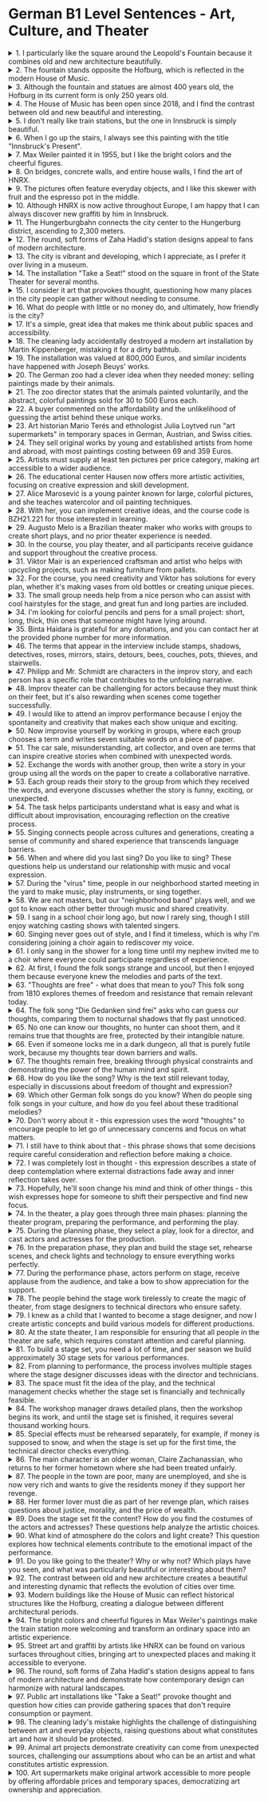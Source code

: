 # German B1 Level Sentences - Art, Culture, and Theater

<details>
<summary>1. I particularly like the square around the Leopold's Fountain because it combines old and new architecture beautifully.</summary>

Den Platz um den Leopoldsbrunnen mag ich besonders gern, weil er alte und neue Architektur wunderschön verbindet.
</details>

<details>
<summary>2. The fountain stands opposite the Hofburg, which is reflected in the modern House of Music.</summary>

Der Brunnen steht gegenüber von der Hofburg, die sich im modernen Haus der Musik spiegelt.
</details>

<details>
<summary>3. Although the fountain and statues are almost 400 years old, the Hofburg in its current form is only 250 years old.</summary>

Obwohl der Brunnen und die Statuen fast 400 Jahre alt sind, ist die Hofburg in der heutigen Form nur 250 Jahre alt.
</details>

<details>
<summary>4. The House of Music has been open since 2018, and I find the contrast between old and new beautiful and interesting.</summary>

Das Haus der Musik ist seit 2018 offen, und ich finde den Kontrast von alt und neu schön und interessant.
</details>

<details>
<summary>5. I don't really like train stations, but the one in Innsbruck is simply beautiful.</summary>

Bahnhöfe gefallen mir eigentlich nicht, aber der von Innsbruck ist einfach schön.
</details>

<details>
<summary>6. When I go up the stairs, I always see this painting with the title "Innsbruck's Present".</summary>

Wenn ich über die Treppe gehe, sehe ich immer dieses Bild mit dem Titel "Innsbrucks Gegenwart".
</details>

<details>
<summary>7. Max Weiler painted it in 1955, but I like the bright colors and the cheerful figures.</summary>

Max Weiler hat es schon 1955 gemalt, aber ich mag die hellen Farben und die fröhlichen Figuren.
</details>

<details>
<summary>8. On bridges, concrete walls, and entire house walls, I find the art of HNRX.</summary>

Auf Brücken, Betonwänden und ganzen Hauswänden finde ich die Kunst von HNRX.
</details>

<details>
<summary>9. The pictures often feature everyday objects, and I like this skewer with fruit and the espresso pot in the middle.</summary>

Die Bilder spielen oft mit Dingen aus dem Alltag, und ich mag diesen Spieß mit Obst und der Espressokanne in der Mitte.
</details>

<details>
<summary>10. Although HNRX is now active throughout Europe, I am happy that I can always discover new graffiti by him in Innsbruck.</summary>

Obwohl HNRX inzwischen in ganz Europa aktiv ist, freue ich mich, dass ich in Innsbruck immer wieder neue Graffiti von ihm entdecken kann.
</details>

<details>
<summary>11. The Hungerburgbahn connects the city center to the Hungerburg district, ascending to 2,300 meters.</summary>

Die Hungerburgbahn verbindet das Stadtzentrum mit dem Stadtteil Hungerburg und steigt auf 2.300 Meter an.
</details>

<details>
<summary>12. The round, soft forms of Zaha Hadid's station designs appeal to fans of modern architecture.</summary>

Die runden, weichen Formen von Zaha Hadids Stationsentwürfen sprechen Fans moderner Architektur an.
</details>

<details>
<summary>13. The city is vibrant and developing, which I appreciate, as I prefer it over living in a museum.</summary>

Die Stadt ist lebendig und entwickelt sich, was ich schätze, da ich es dem Leben in einem Museum vorziehe.
</details>

<details>
<summary>14. The installation "Take a Seat!" stood on the square in front of the State Theater for several months.</summary>

Die Installation "Nehmen Sie Platz!" stand mehrere Monate auf dem Platz vor dem Staatstheater.
</details>

<details>
<summary>15. I consider it art that provokes thought, questioning how many places in the city people can gather without needing to consume.</summary>

Ich halte es für Kunst, die zum Nachdenken anregt und fragt, wie viele Orte in der Stadt es gibt, wo Menschen sich versammeln können, ohne konsumieren zu müssen.
</details>

<details>
<summary>16. What do people with little or no money do, and ultimately, how friendly is the city?</summary>

Was machen Menschen mit wenig oder keinem Geld, und letztendlich, wie freundlich ist die Stadt?
</details>

<details>
<summary>17. It's a simple, great idea that makes me think about public spaces and accessibility.</summary>

Es ist eine einfache, großartige Idee, die mich über öffentliche Räume und Zugänglichkeit nachdenken lässt.
</details>

<details>
<summary>18. The cleaning lady accidentally destroyed a modern art installation by Martin Kippenberger, mistaking it for a dirty bathtub.</summary>

Die Putzfrau hat versehentlich eine moderne Kunstinstallation von Martin Kippenberger zerstört, weil sie sie für eine schmutzige Badewanne hielt.
</details>

<details>
<summary>19. The installation was valued at 800,000 Euros, and similar incidents have happened with Joseph Beuys' works.</summary>

Die Installation war 800.000 Euro wert, und ähnliche Vorfälle gab es bereits mit Werken von Joseph Beuys.
</details>

<details>
<summary>20. The German zoo had a clever idea when they needed money: selling paintings made by their animals.</summary>

Der deutsche Zoo hatte eine clevere Idee, als sie Geld brauchten: Gemälde zu verkaufen, die ihre Tiere gemalt hatten.
</details>

<details>
<summary>21. The zoo director states that the animals painted voluntarily, and the abstract, colorful paintings sold for 30 to 500 Euros each.</summary>

Der Zoodirektor erklärt, dass die Tiere freiwillig gemalt hätten, und die abstrakten, bunten Bilder verkauften sich für 30 bis 500 Euro pro Stück.
</details>

<details>
<summary>22. A buyer commented on the affordability and the unlikelihood of guessing the artist behind these unique works.</summary>

Ein Käufer kommentierte die Erschwinglichkeit und die Unwahrscheinlichkeit, den Künstler hinter diesen einzigartigen Werken zu erraten.
</details>

<details>
<summary>23. Art historian Mario Terés and ethnologist Julia Loytved run "art supermarkets" in temporary spaces in German, Austrian, and Swiss cities.</summary>

Der Kunsthistoriker Mario Terés und die Ethnologin Julia Loytved betreiben "Kunstsupermärkte" in temporären Räumen in deutschen, österreichischen und schweizerischen Städten.
</details>

<details>
<summary>24. They sell original works by young and established artists from home and abroad, with most paintings costing between 69 and 359 Euros.</summary>

Sie verkaufen Originalwerke von jungen und etablierten Künstlern aus dem In- und Ausland, wobei die meisten Gemälde zwischen 69 und 359 Euro kosten.
</details>

<details>
<summary>25. Artists must supply at least ten pictures per price category, making art accessible to a wider audience.</summary>

Künstler müssen mindestens zehn Bilder pro Preiskategorie liefern, wodurch Kunst für ein breiteres Publikum zugänglich wird.
</details>

<details>
<summary>26. The educational center Hausen now offers more artistic activities, focusing on creative expression and skill development.</summary>

Das Bildungszentrum Hausen bietet jetzt mehr künstlerische Aktivitäten an, die sich auf kreativen Ausdruck und Kompetenzentwicklung konzentrieren.
</details>

<details>
<summary>27. Alice Marosević is a young painter known for large, colorful pictures, and she teaches watercolor and oil painting techniques.</summary>

Alice Marosević ist eine junge Malerin, die für große, bunte Bilder bekannt ist, und sie unterrichtet Aquarell- und Ölmaltechniken.
</details>

<details>
<summary>28. With her, you can implement creative ideas, and the course code is BZH21.221 for those interested in learning.</summary>

Mit ihr kann man kreative Ideen umsetzen, und der Kurs trägt den Code BZH21.221 für alle, die lernen möchten.
</details>

<details>
<summary>29. Augusto Melo is a Brazilian theater maker who works with groups to create short plays, and no prior theater experience is needed.</summary>

Augusto Melo ist ein brasilianischer Theatermacher, der mit Gruppen arbeitet, um kurze Stücke zu schaffen, und es wird keine vorherige Theatererfahrung benötigt.
</details>

<details>
<summary>30. In the course, you play theater, and all participants receive guidance and support throughout the creative process.</summary>

Im Kurs spielt man Theater, und alle Teilnehmenden bekommen Anleitung und Unterstützung während des gesamten kreativen Prozesses.
</details>

<details>
<summary>31. Viktor Mair is an experienced craftsman and artist who helps with upcycling projects, such as making furniture from pallets.</summary>

Viktor Mair ist ein erfahrener Handwerker und Künstler, der bei Upcycling-Projekten hilft, wie zum Beispiel bei der Herstellung von Möbeln aus Paletten.
</details>

<details>
<summary>32. For the course, you need creativity and Viktor has solutions for every plan, whether it's making vases from old bottles or creating unique pieces.</summary>

Für den Kurs braucht man Kreativität, und Viktor hat Lösungen für jeden Plan, ob es darum geht, Vasen aus alten Flaschen zu machen oder einzigartige Stücke zu schaffen.
</details>

<details>
<summary>33. The small group needs help from a nice person who can assist with cool hairstyles for the stage, and great fun and long parties are included.</summary>

Die kleine Gruppe braucht Hilfe von einer netten Person, die uns mit coolen Frisuren für die Bühne hilft, und großer Spaß und lange Partys sind inklusive.
</details>

<details>
<summary>34. I'm looking for colorful pencils and pens for a small project: short, long, thick, thin ones that someone might have lying around.</summary>

Ich suche für ein kleines Projekt bunte Farbstifte und Kulis: kurze, lange, dicke, dünne, die jemand noch rumliegen hat.
</details>

<details>
<summary>35. Binta Haidara is grateful for any donations, and you can contact her at the provided phone number for more information.</summary>

Binta Haidara ist dankbar für alle Spenden, und Sie können sie unter der angegebenen Telefonnummer für weitere Informationen kontaktieren.
</summary>

<details>
<summary>36. I'm looking for an old lamp and an old TV made of brown wood, and I'll pick up the items from anywhere they might be located.</summary>

Ich suche eine alte Lampe und einen alten Fernseher aus braunem Holz, und ich hole die Sachen von überall ab.
</details>

<details>
<summary>37. Please send a message to Mike if you have these items, as he's willing to travel to collect them for his project.</summary>

Bitte schicken Sie eine Nachricht an Mike, wenn Sie diese Gegenstände haben, da er bereit ist zu reisen, um sie für sein Projekt abzuholen.
</details>

<details>
<summary>38. We are looking for experienced craftspeople with creative ideas for our projects, and we need someone who can think outside the box.</summary>

Wir suchen erfahrene Handwerker mit kreativen Ideen für unsere Projekte, und wir brauchen jemanden, der über den Tellerrand hinausdenken kann.
</details>

<details>
<summary>39. Are you a hairdresser who makes cool hairstyles with great fun? Welcome to our team, where creativity and passion are valued.</summary>

Sind Sie Friseur/in, der/die mit großem Spaß coole Frisuren macht? Willkommen in unserem Team, wo Kreativität und Leidenschaft geschätzt werden.
</details>

<details>
<summary>40. We mean you! A creative person is still missing in our team, and we're looking for someone who can bring fresh ideas.</summary>

Wir meinen Sie! Eine kreative Person fehlt noch in unserem Team, und wir suchen jemanden, der frische Ideen einbringen kann.
</details>

<details>
<summary>41. We are looking for comfortable chairs and a round table for our theater play, and we need furniture that fits the stage perfectly.</summary>

Wir suchen bequeme Stühle und einen runden Tisch für unser Theaterstück, und wir brauchen Möbel, die perfekt auf die Bühne passen.
</details>

<details>
<summary>42. Improvisational theater is a form of performance where actors create scenes spontaneously without a script, making it exciting and unpredictable.</summary>

Improvisationstheater ist eine Form der Aufführung, bei der Schauspieler Szenen spontan ohne Drehbuch erschaffen, was es spannend und unvorhersehbar macht.
</details>

<details>
<summary>43. Andreas Wolf founded the improv theater "fastfood" to bring people together through spontaneous creativity and collaborative storytelling.</summary>

Andreas Wolf gründete das Improvisationstheater "fastfood", um Menschen durch spontane Kreativität und gemeinsames Geschichtenerzählen zusammenzubringen.
</details>

<details>
<summary>44. In improv theater, actors must think quickly and work together, which is different from traditional theater where everything is planned in advance.</summary>

Im Improvisationstheater müssen Schauspieler schnell denken und zusammenarbeiten, was anders ist als im traditionellen Theater, wo alles im Voraus geplant wird.
</details>

<summary>45. You can learn improv theater through workshops and courses, where participants practice spontaneity and creative thinking in a supportive environment.</summary>

Man kann Improvisationstheater durch Workshops und Kurse lernen, wo Teilnehmer Spontanität und kreatives Denken in einer unterstützenden Umgebung üben.
</details>

<details>
<summary>46. The terms that appear in the interview include stamps, shadows, detectives, roses, mirrors, stairs, detours, bees, couches, pots, thieves, and stairwells.</summary>

Die Begriffe, die im Interview vorkommen, umfassen Briefmarken, Schatten, Detektive, Rosen, Spiegel, Stufen, Umleitungen, Bienen, Couches, Töpfe, Diebe und Treppenhäuser.
</details>

<details>
<summary>47. Philipp and Mr. Schmidt are characters in the improv story, and each person has a specific role that contributes to the unfolding narrative.</summary>

Philipp und Herr Schmidt sind Charaktere in der Improvisationsgeschichte, und jede Person hat eine spezifische Rolle, die zur sich entwickelnden Erzählung beiträgt.
</details>

<details>
<summary>48. Improv theater can be challenging for actors because they must think on their feet, but it's also rewarding when scenes come together successfully.</summary>

Improvisationstheater kann für Schauspieler herausfordernd sein, da sie schnell denken müssen, aber es ist auch lohnend, wenn Szenen erfolgreich zusammenkommen.
</details>

<details>
<summary>49. I would like to attend an improv performance because I enjoy the spontaneity and creativity that makes each show unique and exciting.</summary>

Ich würde gerne eine Improvisationsaufführung besuchen, da ich die Spontanität und Kreativität genieße, die jede Show einzigartig und spannend macht.
</details>

<details>
<summary>50. Now improvise yourself by working in groups, where each group chooses a term and writes seven suitable words on a piece of paper.</summary>

Improvisieren Sie nun selbst, indem Sie in Gruppen arbeiten, wo jede Gruppe einen Begriff wählt und sieben passende Wörter auf einen Zettel schreibt.
</details>

<details>
<summary>51. The car sale, misunderstanding, art collector, and oven are terms that can inspire creative stories when combined with unexpected words.</summary>

Der Autoverkauf, das Missverständnis, der Kunstsammler und der Backofen sind Begriffe, die kreative Geschichten inspirieren können, wenn sie mit unerwarteten Wörtern kombiniert werden.
</details>

<details>
<summary>52. Exchange the words with another group, then write a story in your group using all the words on the paper to create a collaborative narrative.</summary>

Tauschen Sie die Wörter mit einer anderen Gruppe aus, dann schreiben Sie in Ihrer Gruppe eine Geschichte mit allen Wörtern auf dem Zettel, um eine gemeinsame Erzählung zu schaffen.
</details>

<details>
<summary>53. Each group reads their story to the group from which they received the words, and everyone discusses whether the story is funny, exciting, or unexpected.</summary>

Jede Gruppe liest ihre Geschichte der Gruppe vor, von der sie die Wörter bekommen hat, und alle diskutieren, ob die Geschichte lustig, spannend oder unerwartet ist.
</details>

<details>
<summary>54. The task helps participants understand what is easy and what is difficult about improvisation, encouraging reflection on the creative process.</summary>

Die Aufgabe hilft den Teilnehmern zu verstehen, was einfach und was schwierig an der Improvisation ist, und ermutigt zur Reflexion über den kreativen Prozess.
</details>

<details>
<summary>55. Singing connects people across cultures and generations, creating a sense of community and shared experience that transcends language barriers.</summary>

Singen verbindet Menschen über Kulturen und Generationen hinweg und schafft ein Gefühl von Gemeinschaft und geteilter Erfahrung, das Sprachbarrieren überwindet.
</details>

<details>
<summary>56. When and where did you last sing? Do you like to sing? These questions help us understand our relationship with music and vocal expression.</summary>

Wann und wo haben Sie zuletzt gesungen? Singen Sie gerne? Diese Fragen helfen uns, unsere Beziehung zu Musik und vokaler Expression zu verstehen.
</details>

<details>
<summary>57. During the "virus" time, people in our neighborhood started meeting in the yard to make music, play instruments, or sing together.</summary>

Während der "Virus"-Zeit begannen die Menschen in unserer Nachbarschaft, sich im Hof zu treffen, um Musik zu machen, Instrumente zu spielen oder zusammen zu singen.
</details>

<details>
<summary>58. We are not masters, but our "neighborhood band" plays well, and we got to know each other better through music and shared creativity.</summary>

Wir sind keine Meister, aber unsere "Nachbarschaftsband" spielt gut, und wir haben uns durch Musik und geteilte Kreativität besser kennengelernt.
</details>

<details>
<summary>59. I sang in a school choir long ago, but now I rarely sing, though I still enjoy watching casting shows with talented singers.</summary>

Ich habe vor langer Zeit in einem Schulchor gesungen, aber jetzt singe ich selten, obwohl ich es immer noch genieße, Castingshows mit talentierten Sängern zu sehen.
</details>

<details>
<summary>60. Singing never goes out of style, and I find it timeless, which is why I'm considering joining a choir again to rediscover my voice.</summary>

Singen kommt nie aus der Mode, und ich finde es zeitlos, weshalb ich erwäge, einem Chor beizutreten, um meine Stimme wiederzuentdecken.
</details>

<details>
<summary>61. I only sang in the shower for a long time until my nephew invited me to a choir where everyone could participate regardless of experience.</summary>

Ich habe lange nur in der Dusche gesungen, bis mein Neffe mich zu einem Chor einlud, wo jeder teilnehmen konnte, unabhängig von der Erfahrung.
</details>

<details>
<summary>62. At first, I found the folk songs strange and uncool, but then I enjoyed them because everyone knew the melodies and parts of the text.</summary>

Zuerst fand ich die Volkslieder seltsam und uncool, aber dann genoss ich sie, weil jeder die Melodien und Teile des Textes kannte.
</details>

<details>
<summary>63. "Thoughts are free" - what does that mean to you? This folk song from 1810 explores themes of freedom and resistance that remain relevant today.</summary>

"Die Gedanken sind frei" - was bedeutet das für Sie? Dieses Volkslied von 1810 erkundet Themen der Freiheit und des Widerstands, die heute noch relevant sind.
</details>

<details>
<summary>64. The folk song "Die Gedanken sind frei" asks who can guess our thoughts, comparing them to nocturnal shadows that fly past unnoticed.</summary>

Das Volkslied "Die Gedanken sind frei" fragt, wer unsere Gedanken erraten kann, und vergleicht sie mit nächtlichen Schatten, die unbemerkt vorbeifliegen.
</details>

<details>
<summary>65. No one can know our thoughts, no hunter can shoot them, and it remains true that thoughts are free, protected by their intangible nature.</summary>

Kein Mensch kann unsere Gedanken wissen, kein Jäger kann sie erschießen, und es bleibt dabei: Die Gedanken sind frei, geschützt durch ihre immaterielle Natur.
</details>

<details>
<summary>66. Even if someone locks me in a dark dungeon, all that is purely futile work, because my thoughts tear down barriers and walls.</summary>

Und sperrt man mich ein im finsteren Kerker, das alles sind rein vergebliche Werke, denn meine Gedanken zerreißen die Schranken und Mauern entzwei.
</details>

<details>
<summary>67. The thoughts remain free, breaking through physical constraints and demonstrating the power of the human mind and spirit.</summary>

Die Gedanken bleiben frei, durchbrechen physische Beschränkungen und demonstrieren die Kraft des menschlichen Geistes und der Seele.
</details>

<details>
<summary>68. How do you like the song? Why is the text still relevant today, especially in discussions about freedom of thought and expression?</summary>

Wie gefällt Ihnen das Lied? Warum ist der Text heute noch relevant, besonders in Diskussionen über Gedankenfreiheit und Meinungsäußerung?
</details>

<details>
<summary>69. Which other German folk songs do you know? When do people sing folk songs in your culture, and how do you feel about these traditional melodies?</summary>

Welche anderen deutschen Volkslieder kennen Sie? Wann singen Menschen in Ihrer Kultur Volkslieder, und wie empfinden Sie diese traditionellen Melodien?
</details>

<details>
<summary>70. Don't worry about it - this expression uses the word "thoughts" to encourage people to let go of unnecessary concerns and focus on what matters.</summary>

Mach dir mal keine Gedanken - dieser Ausdruck verwendet das Wort "Gedanken", um Menschen zu ermutigen, unnötige Sorgen loszulassen und sich auf das zu konzentrieren, was wichtig ist.
</details>

<details>
<summary>71. I still have to think about that - this phrase shows that some decisions require careful consideration and reflection before making a choice.</summary>

Darüber muss ich mir erst noch Gedanken machen - diese Phrase zeigt, dass einige Entscheidungen sorgfältige Überlegung und Reflexion erfordern, bevor eine Wahl getroffen wird.
</details>

<details>
<summary>72. I was completely lost in thought - this expression describes a state of deep contemplation where external distractions fade away and inner reflection takes over.</summary>

Ich war total in Gedanken - dieser Ausdruck beschreibt einen Zustand tiefer Kontemplation, wo äußere Ablenkungen verblassen und innere Reflexion übernimmt.
</details>

<details>
<summary>73. Hopefully, he'll soon change his mind and think of other things - this wish expresses hope for someone to shift their perspective and find new focus.</summary>

Hoffentlich kommt er bald wieder auf andere Gedanken - dieser Wunsch drückt Hoffnung aus, dass jemand seine Perspektive ändert und neuen Fokus findet.
</details>

<details>
<summary>74. In the theater, a play goes through three main phases: planning the theater program, preparing the performance, and performing the play.</summary>

Im Theater durchläuft ein Stück drei Hauptphasen: das Theaterprogramm planen, die Aufführung vorbereiten und das Stück aufführen.
</details>

<details>
<summary>75. During the planning phase, they select a play, look for a director, and cast actors and actresses for the production.</summary>

Während der Planungsphase wählen sie ein Theaterstück aus, suchen eine/n Regisseur/in und casten Schauspieler/innen für die Produktion.
</details>

<details>
<summary>76. In the preparation phase, they plan and build the stage set, rehearse scenes, and check lights and technology to ensure everything works perfectly.</summary>

In der Vorbereitungsphase planen und bauen sie das Bühnenbild, proben Szenen und prüfen Licht und Technik, um sicherzustellen, dass alles perfekt funktioniert.
</details>

<details>
<summary>77. During the performance phase, actors perform on stage, receive applause from the audience, and take a bow to show appreciation for the support.</summary>

Während der Aufführungsphase spielen Schauspieler auf der Bühne, bekommen Applaus vom Publikum und verbeugen sich, um die Unterstützung zu würdigen.
</details>

<details>
<summary>78. The people behind the stage work tirelessly to create the magic of theater, from stage designers to technical directors who ensure safety.</summary>

Die Menschen hinter der Bühne arbeiten unermüdlich daran, die Magie des Theaters zu erschaffen, von Bühnenbildnern bis zu technischen Direktoren, die für Sicherheit sorgen.
</details>

<details>
<summary>79. I knew as a child that I wanted to become a stage designer, and now I create artistic concepts and build various models for different productions.</summary>

Ich wusste schon als Kind, dass ich Bühnenbildner werden will, und jetzt erstelle ich künstlerische Konzepte und baue verschiedene Modelle für verschiedene Produktionen.
</details>

<details>
<summary>80. At the state theater, I am responsible for ensuring that all people in the theater are safe, which requires constant attention and careful planning.</summary>

Beim Staatstheater bin ich dafür verantwortlich, dass alle Personen im Theater sicher sind, was ständige Aufmerksamkeit und sorgfältige Planung erfordert.
</details>

<details>
<summary>81. To build a stage set, you need a lot of time, and per season we build approximately 30 stage sets for various performances.</summary>

Um ein Bühnenbild zu bauen, braucht man viel Zeit, und pro Saison bauen wir ungefähr 30 Bühnenbilder für verschiedene Aufführungen.
</details>

<details>
<summary>82. From planning to performance, the process involves multiple stages where the stage designer discusses ideas with the director and technicians.</summary>

Von der Planung zur Aufführung durchläuft der Prozess mehrere Stadien, wo der Bühnenbildner seine Ideen mit dem Regisseur und den Technikern bespricht.
</details>

<details>
<summary>83. The space must fit the idea of the play, and the technical management checks whether the stage set is financially and technically feasible.</summary>

Der Raum muss zur Idee vom Theaterstück passen, und die technische Leitung prüft, ob das Bühnenbild finanziell und technisch möglich ist.
</details>

<details>
<summary>84. The workshop manager draws detailed plans, then the workshop begins its work, and until the stage set is finished, it requires several thousand working hours.</summary>

Der Leiter der Werkstatt zeichnet genaue Pläne, dann beginnt die Werkstatt mit der Arbeit, und bis das Bühnenbild fertig ist, braucht es mehrere Tausend Arbeitsstunden.
</details>

<details>
<summary>85. Special effects must be rehearsed separately, for example, if money is supposed to snow, and when the stage is set up for the first time, the technical director checks everything.</summary>

Spezielle Effekte muss man extra proben, zum Beispiel wenn es Geld schneien soll, und wenn die Bühne zum ersten Mal eingerichtet ist, überprüft der technische Direktor alles.
</details>

<details>
<summary>86. The main character is an older woman, Claire Zachanassian, who returns to her former hometown where she had been treated unfairly.</summary>

Die Hauptfigur ist eine ältere Frau, Claire Zachanassian, die in ihren früheren Wohnort zurückkommt, wo man sie ungerecht behandelt hatte.
</details>

<details>
<summary>87. The people in the town are poor, many are unemployed, and she is now very rich and wants to give the residents money if they support her revenge.</summary>

Die Leute im Ort sind arm, viele sind arbeitslos, und sie ist inzwischen sehr reich und will den Bewohnern Geld schenken, wenn sie ihre Rache unterstützen.
</details>

<details>
<summary>88. Her former lover must die as part of her revenge plan, which raises questions about justice, morality, and the price of wealth.</summary>

Ihr früherer Liebhaber muss sterben als Teil ihres Racheplans, was Fragen über Gerechtigkeit, Moral und den Preis des Reichtums aufwirft.
</details>

<details>
<summary>89. Does the stage set fit the content? How do you find the costumes of the actors and actresses? These questions help analyze the artistic choices.</summary>

Passt das Bühnenbild zum Inhalt? Wie finden Sie die Kostüme der Schauspieler/innen? Diese Fragen helfen dabei, die künstlerischen Entscheidungen zu analysieren.
</details>

<details>
<summary>90. What kind of atmosphere do the colors and light create? This question explores how technical elements contribute to the emotional impact of the performance.</summary>

Was für eine Stimmung machen die Farben und das Licht? Diese Frage erkundet, wie technische Elemente zum emotionalen Einfluss der Aufführung beitragen.
</details>

<details>
<summary>91. Do you like going to the theater? Why or why not? Which plays have you seen, and what was particularly beautiful or interesting about them?</summary>

Gehen Sie gern ins Theater? Warum oder warum nicht? Welche Theaterstücke haben Sie gesehen, und was war besonders schön oder interessant daran?
</details>

<details>
<summary>92. The contrast between old and new architecture creates a beautiful and interesting dynamic that reflects the evolution of cities over time.</summary>

Der Kontrast zwischen alter und neuer Architektur schafft eine schöne und interessante Dynamik, die die Entwicklung von Städten im Laufe der Zeit widerspiegelt.
</details>

<details>
<summary>93. Modern buildings like the House of Music can reflect historical structures like the Hofburg, creating a dialogue between different architectural periods.</summary>

Moderne Gebäude wie das Haus der Musik können historische Strukturen wie die Hofburg reflektieren und einen Dialog zwischen verschiedenen architektonischen Epochen schaffen.
</details>

<details>
<summary>94. The bright colors and cheerful figures in Max Weiler's paintings make the train station more welcoming and transform an ordinary space into an artistic experience.</summary>

Die hellen Farben und fröhlichen Figuren in Max Weilers Gemälden machen den Bahnhof einladender und verwandeln einen gewöhnlichen Raum in eine künstlerische Erfahrung.
</details>

<details>
<summary>95. Street art and graffiti by artists like HNRX can be found on various surfaces throughout cities, bringing art to unexpected places and making it accessible to everyone.</summary>

Street Art und Graffiti von Künstlern wie HNRX können auf verschiedenen Oberflächen in Städten gefunden werden und bringen Kunst an unerwartete Orte, wodurch sie für jeden zugänglich wird.
</details>

<details>
<summary>96. The round, soft forms of Zaha Hadid's station designs appeal to fans of modern architecture and demonstrate how contemporary design can harmonize with natural landscapes.</summary>

Die runden, weichen Formen von Zaha Hadids Stationsentwürfen sprechen Fans moderner Architektur an und demonstrieren, wie zeitgenössisches Design mit natürlichen Landschaften harmonieren kann.
</summary>
</details>

<details>
<summary>97. Public art installations like "Take a Seat!" provoke thought and question how cities can provide gathering spaces that don't require consumption or payment.</summary>

Öffentliche Kunstinstallationen wie "Nehmen Sie Platz!" regen zum Nachdenken an und fragen, wie Städte Versammlungsräume bereitstellen können, die keinen Konsum oder keine Bezahlung erfordern.
</details>

<details>
<summary>98. The cleaning lady's mistake highlights the challenge of distinguishing between art and everyday objects, raising questions about what constitutes art and how it should be protected.</summary>

Der Fehler der Putzfrau zeigt die Herausforderung, zwischen Kunst und Alltagsgegenständen zu unterscheiden, und wirft Fragen darüber auf, was Kunst ausmacht und wie sie geschützt werden sollte.
</details>

<details>
<summary>99. Animal art projects demonstrate creativity can come from unexpected sources, challenging our assumptions about who can be an artist and what constitutes artistic expression.</summary>

Tierkunstprojekte zeigen, dass Kreativität aus unerwarteten Quellen kommen kann und stellen unsere Annahmen darüber in Frage, wer Künstler sein kann und was künstlerischen Ausdruck ausmacht.
</details>

<details>
<summary>100. Art supermarkets make original artwork accessible to more people by offering affordable prices and temporary spaces, democratizing art ownership and appreciation.</summary>

Kunstsupermärkte machen Originalkunstwerke für mehr Menschen zugänglich, indem sie erschwingliche Preise und temporäre Räume anbieten und damit Kunstbesitz und -schätzung demokratisieren.
</details>
